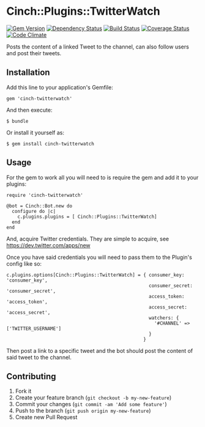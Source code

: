 # Cinch::Plugins::TwitterWatch

[![Gem Version](https://badge.fury.io/rb/cinch-twitterwatch.png)](http://badge.fury.io/rb/cinch-twitterwatch)
[![Dependency Status](https://gemnasium.com/bhaberer/cinch-twitterwatch.png)](https://gemnasium.com/bhaberer/cinch-twitterwatch)
[![Build Status](https://travis-ci.org/bhaberer/cinch-twitterwatch.png?branch=master)](https://travis-ci.org/bhaberer/cinch-twitterwatch)
[![Coverage Status](https://coveralls.io/repos/bhaberer/cinch-twitterwatch/badge.png?branch=master)](https://coveralls.io/r/bhaberer/cinch-twitterwatch?branch=master)
[![Code Climate](https://codeclimate.com/github/bhaberer/cinch-twitterwatch.png)](https://codeclimate.com/github/bhaberer/cinch-twitterwatch)

Posts the content of a linked Tweet to the channel, can also follow users and
post their tweets.

## Installation

Add this line to your application's Gemfile:

    gem 'cinch-twitterwatch'

And then execute:

    $ bundle

Or install it yourself as:

    $ gem install cinch-twitterwatch

## Usage

For the gem to work all you will need to is require the gem and add
it to your plugins:

    require 'cinch-twitterwatch'

    @bot = Cinch::Bot.new do
      configure do |c|
        c.plugins.plugins = [ Cinch::Plugins::TwitterWatch]
      end
    end

And, acquire Twitter credentials. They are simple to acquire,
see https://dev.twitter.com/apps/new

Once you have said credentials you will need to pass them to the Plugin's
config like so:

    c.plugins.options[Cinch::Plugins::TwitterWatch] = { consumer_key:    'consumer_key',
                                                        consumer_secret: 'consumer_secret',
                                                        access_token:    'access_token',
                                                        access_secret:   'access_secret',
                                                        watchers: {
                                                          '#CHANNEL' => ['TWITTER_USERNAME']
                                                        }
                                                      }

Then post a link to a specific tweet and the bot should post the content of said tweet to the channel.

## Contributing

1. Fork it
2. Create your feature branch (`git checkout -b my-new-feature`)
3. Commit your changes (`git commit -am 'Add some feature'`)
4. Push to the branch (`git push origin my-new-feature`)
5. Create new Pull Request
